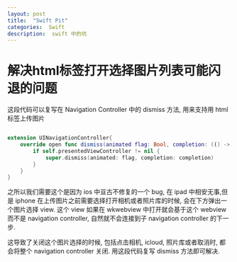 ```yaml
---
layout: post
title:  "Swift Pit"
categories:  Swift
description:  swift 中的坑
---
```


# 解决html标签打开选择图片列表可能闪退的问题

这段代码可以复写在 Navigation Controller 中的 dismiss 方法, 用来支持用 html 标签上传图片

```swift

extension UINavigationController{
    override open func dismiss(animated flag: Bool, completion: (() -> Void)? = nil) {
        if self.presentedViewController != nil {
            super.dismiss(animated: flag, completion: completion)
        }
    }
}
```

之所以我们需要这个是因为 ios 中亘古不修复的一个 bug, 在 ipad 中相安无事,但是 iphone 在上传图片之前需要选择打开相机或者照片库的时候, 会在下方弹出一个图片选择 view. 这个 view 如果在 wkwebview 中打开就会基于这个 webview 而不是 navigation controller, 自然就不会连接到子 navigation controller 的下一步.

这导致了关闭这个图片选择的时候, 包括点击相机, icloud, 照片库或者取消时, 都会将整个 navigation controller 关闭. 用这段代码复写 dismiss 方法即可解决.
